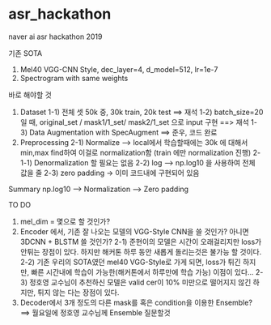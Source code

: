 # asr_hackathon
naver ai asr hackathon 2019

기존 SOTA
1. Mel40 VGG-CNN Style, dec_layer=4, d_model=512, lr=1e-7
2. Spectrogram with same weights

바로 해야할 것
1. Dataset
  1-1) 전체 셋 50k 중, 30k train, 20k test ==> 재석
  1-2) batch_size=20일 때, original_set / mask1/1_set/ mask2/1_set 으로 input 구현 ==> 재석
  1-3) Data Augmentation with SpecAugment ==> 준우, 코드 완료
2. Preprocessing
  2-1) Normalize --> local에서 학습할때에는 30k 에 대해서 min,max find하여 이걸로 normalization함 (train 에만 normalization 진행)
    2-1-1) Denormalization 할 필요는 없음
  2-2) log --> np.log10 을 사용하여 전체 값을 줄
  2-3) zero padding -> 이미 코드내에 구현되어 있음
  
  
Summary np.log10 --> Normalization --> Zero padding


TO DO
1. mel_dim = 몇으로 할 것인가?
2. Encoder 에서, 기존 잘 나오는 모델의 VGG-Style CNN을 쓸 것인가? 아니면 3DCNN + BLSTM 쓸 것인가?
2-1) 준현이의 모델은 시간이 오래걸리지만 loss가 안튀는 장점이 있다. 하지만 해커톤 하루 동안 새롭게 돌리는것은 불가능 할 것이다.
2-2) 기존 우리의 SOTA였던 mel40 VGG-Style로 가게 되면, loss가 튀긴 하지만, 빠른 시간내에 학습이 가능한(해커톤에서 하루만에 학습 가능) 이점이 있다...
2-3) 정호영 교수님이 추천하신 모델은 valid cer이 10% 미만으로 떨어지지 않긴 하지만, 튀지 않는 다는 장점이 있다.
3. Decoder에서 3개 정도의 다른 mask를 혹은 condition을 이용한 Ensemble?
==> 월요일에 정호영 교수님께 Ensemble 질문할것 
